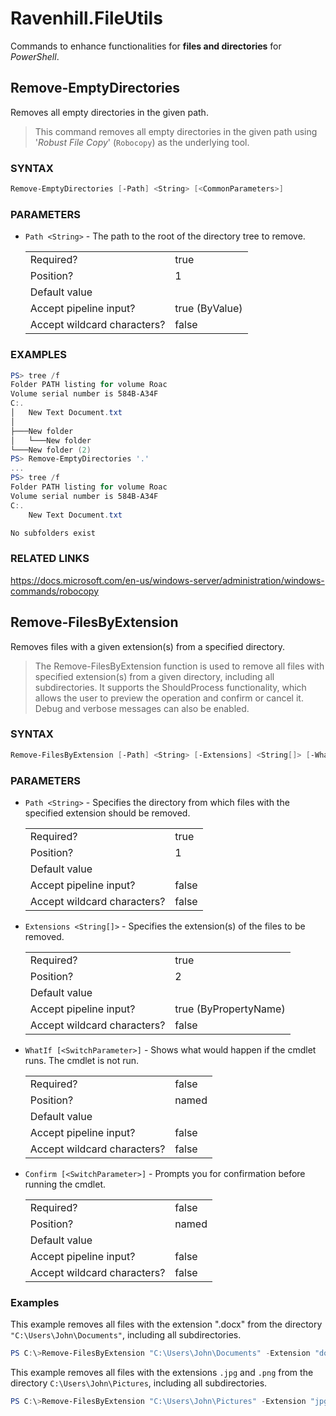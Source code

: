 # Ravenhill.FileUtils

Commands to enhance functionalities for **files and directories** for *PowerShell*.

## Remove-EmptyDirectories

Removes all empty directories in the given path.

> This command removes all empty directories in the given path using '*Robust File Copy*' 
> (`Robocopy`) as the underlying tool.

### SYNTAX

```powershell
Remove-EmptyDirectories [-Path] <String> [<CommonParameters>]
```

### PARAMETERS
- ``Path <String>`` - The path to the root of the directory tree to remove.

  |                             |                |
  | --------------------------- | -------------- |
  | Required?                   | true           |
  | Position?                   | 1              |
  | Default value               |                |
  | Accept pipeline input?      | true (ByValue) |
  | Accept wildcard characters? | false          |

### EXAMPLES

```powershell
PS> tree /f
Folder PATH listing for volume Roac
Volume serial number is 584B-A34F
C:.
│   New Text Document.txt
│
├───New folder
│   └───New folder
└───New folder (2)
PS> Remove-EmptyDirectories '.'
...
PS> tree /f
Folder PATH listing for volume Roac
Volume serial number is 584B-A34F
C:.
    New Text Document.txt

No subfolders exist
```

### RELATED LINKS

https://docs.microsoft.com/en-us/windows-server/administration/windows-commands/robocopy

## Remove-FilesByExtension

Removes files with a given extension(s) from a specified directory.

> The Remove-FilesByExtension function is used to remove all files with specified extension(s)
> from a given directory, including all subdirectories. 
> It supports the ShouldProcess functionality, which allows the user to preview the operation and 
> confirm or cancel it.
> Debug and verbose messages can also be enabled.


### SYNTAX

```powershell
Remove-FilesByExtension [-Path] <String> [-Extensions] <String[]> [-WhatIf] [-Confirm] [<CommonParameters>]
```	

### PARAMETERS

- ``Path <String>`` - Specifies the directory from which files with the specified extension should 
  be removed.

  |                             |                |
  | --------------------------- | -------------- |
  | Required?                   | true           |
  | Position?                   | 1              |
  | Default value               |                |
  | Accept pipeline input?      | false          |
  | Accept wildcard characters? | false          |

- ``Extensions <String[]>`` - Specifies the extension(s) of the files to be removed.

  |                             |                          |
  | --------------------------- | ------------------------ |
  | Required?                   | true                     |
  | Position?                   | 2                        |
  | Default value               |                          |
  | Accept pipeline input?      | true (ByPropertyName)    |
  | Accept wildcard characters? | false                    |

- ``WhatIf [<SwitchParameter>]`` - Shows what would happen if the cmdlet runs. The cmdlet is not run.

  |                             |                |
  | --------------------------- | -------------- |
  | Required?                   | false          |
  | Position?                   | named          |
  | Default value               |                |
  | Accept pipeline input?      | false          |
  | Accept wildcard characters? | false          |

- ``Confirm [<SwitchParameter>]`` - Prompts you for confirmation before running the cmdlet.

  |                             |                |
  | --------------------------- | -------------- |
  | Required?                   | false          |
  | Position?                   | named          |
  | Default value               |                |
  | Accept pipeline input?      | false          |
  | Accept wildcard characters? | false          |


### Examples

This example removes all files with the extension ".docx" from the directory 
``"C:\Users\John\Documents"``, including all subdirectories.

```powershell
PS C:\>Remove-FilesByExtension "C:\Users\John\Documents" -Extension "docx"
```

This example removes all files with the extensions ``.jpg`` and ``.png`` from the directory 
``C:\Users\John\Pictures``, including all subdirectories.

```powershell	
PS C:\>Remove-FilesByExtension "C:\Users\John\Pictures" -Extension "jpg","png"
```

